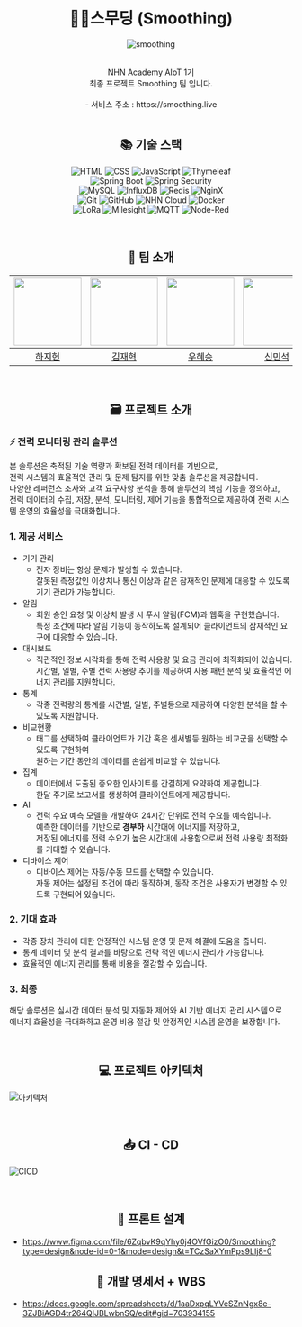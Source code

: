 # <div align=center>🌱🍃스무딩 (Smoothing)</div>
<div align=center>

![smoothing](https://github.com/nhnacademy-aiot1-Smoothing/.github/assets/140356909/69437e68-3e1f-41cb-8efc-169842e3598a)

<br>
NHN Academy AIoT 1기<br>
최종 프로젝트 Smoothing 팀 입니다.
<br>
<br>
- 서비스 주소 : https://smoothing.live
<br>
<br>

## <div align=center>📚 기술 스택 </div>

![HTML](https://img.shields.io/badge/HTML5-E34F26?style=for-the-badge&logo=html5&logoColor=white)
![CSS](https://img.shields.io/badge/CSS3-1572B6?style=for-the-badge&logo=css3&logoColor=white)
![JavaScript](https://img.shields.io/badge/JavaScript-F7DF1E?style=for-the-badge&logo=javascript&logoColor=black)
![Thymeleaf](https://img.shields.io/badge/Thymeleaf-%23005C0F.svg?style=for-the-badge&logo=Thymeleaf&logoColor=white)
<br>
![Spring Boot](https://img.shields.io/badge/Spring_Boot-6DB33F?style=for-the-badge&logo=spring-boot&logoColor=white)
![Spring Security](https://img.shields.io/badge/Spring_Security-6DB33F?style=for-the-badge&logo=spring-security&logoColor=white)
<br>
![MySQL](https://img.shields.io/badge/MySQL-4479A1?style=for-the-badge&logo=mysql&logoColor=white)
![InfluxDB](https://img.shields.io/badge/InfluxDB-22ADF6?style=for-the-badge&logo=influxdb&logoColor=white)
![Redis](https://img.shields.io/badge/Redis-DC382D?style=for-the-badge&logo=redis&logoColor=white)
![NginX](https://img.shields.io/badge/Nginx-009639?style=for-the-badge&logo=nginx&logoColor=white)
<br>
![Git](https://img.shields.io/badge/Git-F05032?style=for-the-badge&logo=git&logoColor=white)
![GitHub](https://img.shields.io/badge/GitHub-181717?style=for-the-badge&logo=github&logoColor=white)
![NHN Cloud](https://img.shields.io/badge/nhncloud-2B5CDE?style=for-the-badge&logo=cloudera&logoColor=white)
![Docker](https://img.shields.io/badge/Docker-2CA5E0?style=for-the-badge&logo=docker&logoColor=white)
<br>
![LoRa](https://img.shields.io/badge/LoRa-43B02A?style=for-the-badge&logo=lora&logoColor=white)
![Milesight](https://img.shields.io/badge/Milesight-1E88E5?style=for-the-badge&logo=azure-devops&logoColor=white)
![MQTT](https://img.shields.io/badge/MQTT-660066?style=for-the-badge&logo=mqtt&logoColor=white)
![Node-Red](https://img.shields.io/badge/Node--Red-8F0000?style=for-the-badge&logo=nodered&logoColor=white)
</div>
<br>

## <div align=center>🤝 팀 소개</div>
<img src="https://github.com/nhnacademy-aiot1-Smoothing/.github/assets/140356909/c49a1679-0abb-46a9-a814-dae4d5bf3406" height=120 width=120> <br/> | <img src="https://github.com/nhnacademy-aiot1-Smoothing/.github/assets/140356909/9cc02fd3-86d4-47d7-8358-2f0df817d456" height=120 width=120> <br/> | <img src="https://github.com/nhnacademy-aiot1-Smoothing/.github/assets/140356909/375556e4-8ee0-46c1-9f97-e78f7ea8acb0" height=120 width=120> <br/> | <img src="https://github.com/nhnacademy-aiot1-Smoothing/.github/assets/140356909/16bd2055-55c1-47b9-8f59-66d954356aea" height=120 width=120> <br/> | <img src="https://github.com/nhnacademy-aiot1-Smoothing/.github/assets/140356909/9fa8fb9d-8e58-437f-9ccf-acb63911736f" height=120 width=120> <br/> | <img src="https://github.com/nhnacademy-aiot1-Smoothing/.github/assets/140356909/a8fe51c9-cf32-4edb-8f4b-bb9ccbe44219" height=120 width=120> <br/> | <img src="https://github.com/nhnacademy-aiot1-Smoothing/.github/assets/140356909/35985f18-accc-4da8-acfc-3cb2c40d5c1b" height=120 width=120> <br/> |
|:--:|:--:|:--:|:--:|:--:|:--:|:--:|
| [하지현](https://github.com/haaazzi) | [김재혁](https://github.com/JaeHyeok29) | [우혜승](https://github.com/doramonz) | [신민석](https://github.com/supaicy) | [배범익](https://github.com/Maru375) | [김지윤](https://github.com/kkimjiyoon) | [박영준](https://github.com/NAKTA-Y) |
<br>

## <div align=center>🗃️ 프로젝트 소개 </div>
### ⚡️ 전력 모니터링 관리 솔루션
본 솔루션은 축적된 기술 역량과 확보된 전력 데이터를 기반으로, <br>
전력 시스템의 효율적인 관리 및 문제 탐지를 위한 맞춤 솔루션을 제공합니다. <br> 
다양한 레퍼런스 조사와 고객 요구사항 분석을 통해 솔루션의 핵심 기능을 정의하고, <br>
전력 데이터의 수집, 저장, 분석, 모니터링, 제어 기능을 통합적으로 제공하여 전력 시스템 운영의 효율성을 극대화합니다. <br>

### 1. 제공 서비스
- 기기 관리
  - 전자 장비는 항상 문제가 발생할 수 있습니다. <br> 잘못된 측정값인 이상치나 통신 이상과 같은 잠재적인 문제에 대응할 수 있도록 기기 관리가 가능합니다.
- 알림
  - 회원 승인 요청 및 이상치 발생 시 푸시 알림(FCM)과 웹훅을 구현했습니다. <br> 특정 조건에 따라 알림 기능이 동작하도록 설계되어 클라이언트의 잠재적인 요구에 대응할 수 있습니다.
- 대시보드
  - 직관적인 정보 시각화를 통해 전력 사용량 및 요금 관리에 최적화되어 있습니다. <br> 시간별, 일별, 주별 전력 사용량 추이를 제공하여 사용 패턴 분석 및 효율적인 에너지 관리를 지원합니다.
- 통계
  - 각종 전력량의 통계를 시간별, 일별, 주별등으로 제공하여 다양한 분석을 할 수 있도록 지원합니다.
- 비교현황
  - 태그를 선택하여 클라이언트가 기간 혹은 센서별등 원하는 비교군을 선택할 수 있도록 구현하여 <br> 원하는 기간 동안의 데이터를 손쉽게 비교할 수 있습니다.
- 집계
  - 데이터에서 도출된 중요한 인사이트를 간결하게 요약하여 제공합니다. <br> 한달 주기로 보고서를 생성하여 클라이언트에게 제공합니다.
- AI
  - 전력 수요 예측 모델을 개발하여 24시간 단위로 전력 수요를 예측합니다. <br> 예측한 데이터를 기반으로 **경부하** 시간대에 에너지를 저장하고, <br>
    저장된 에너지를 전력 수요가 높은 시간대에 사용함으로써 전력 사용량 최적화를 기대할 수 있습니다.
- 디바이스 제어
  - 디바이스 제어는 자동/수동 모드를 선택할 수 있습니다. <br> 자동 제어는 설정된 조건에 따라 동작하며, 동작 조건은 사용자가 변경할 수 있도록 구현되어 있습니다.
 
### 2. 기대 효과
- 각종 장치 관리에 대한 안정적인 시스템 운영 및 문제 해결에 도움을 줍니다.
- 통계 데이터 및 분석 결과를 바탕으로 전략 적인 에너지 관리가 가능합니다.
- 효율적인 에너지 관리를 통해 비용을 절감할 수 있습니다. 

### 3. 최종
해당 솔루션은 실시간 데이터 분석 및 자동화 제어와 AI 기반 에너지 관리 시스템으로 <br> 
에너지 효율성을 극대화하고 운영 비용 절감 및 안정적인 시스템 운영을 보장합니다.

<br>

## <div align=center>💻 프로젝트 아키텍처 </div>
![아키텍처](https://github.com/nhnacademy-aiot1-Smoothing/.github/assets/140356909/7d1bdf21-85a8-4ad7-96cc-d90158e25026)

<br>

## <div align=center>📤 CI - CD </div>
![CICD](https://github.com/nhnacademy-aiot1-Smoothing/.github/assets/140356909/d1c1bb2c-37b0-4088-9a15-db710865e860)

<br>

## <div align=center>📐 프론트 설계 </div>
- https://www.figma.com/file/6ZqbvK9qYhy0j4OVfGizO0/Smoothing?type=design&node-id=0-1&mode=design&t=TCzSaXYmPps9LIj8-0

## <div align=center>📑 개발 명세서 + WBS </div>
- https://docs.google.com/spreadsheets/d/1aaDxpqLYVeSZnNgx8e-3ZJBiAGD4tr264QIJBLwbnSQ/edit#gid=703934155

